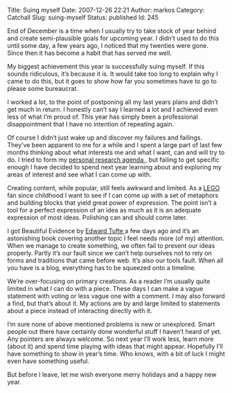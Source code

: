 Title: Suing myself
Date: 2007-12-26 22:21
Author: markos
Category: Catchall
Slug: suing-myself
Status: published
Id: 245

<div>
 <p>
  End of December is a time when I usually try to take stock of year behind and create semi-plausible goals for upcoming year. I didn’t used to do this until some day, a few years ago, I noticed that my twenties were gone. Since then it has become a habit that has served me well.
 </p>
 <p>
  My biggest achievement this year is successfully suing myself. If this sounds ridiculous, it’s because it is. It would take too long to explain why I came to do this, but it goes to show how far you sometimes have to go to please some bureaucrat.
 </p>
 <p>
  I worked a lot, to the point of postponing all my last years plans and didn’t get much in return. I honestly can’t say I learned a lot and I achieved even less of what I’m proud of. This year has simply been a professional disappointment that I have no intention of repeating again.
 </p>
 <p>
  Of course I didn’t just wake up and discover my failures and failings. They’ve been apparent to me for a while and I spent a large part of last few months thinking about what interests me and what I want, can and will try to do. I tried to form my
  <a href="http://codinginparadise.org/weblog/2007/08/creating-personal-research-agenda.html">
   personal research agenda
  </a>
  , but failing to get specific enough I have decided to spend next year learning about and exploring my areas of interest and see what I can come up with.
 </p>
 <p>
  Creating content, while popular, still feels awkward and limited. As a
  <a href="http://www.lego.com" title="Greatest toys ever">
   LEGO
  </a>
  fan since childhood I want to see if I can come up with a set of metaphors and building blocks that yield great power of expression. The point isn’t a tool for a perfect expression of an idea as much as it is an adequate expression of most ideas. Polishing can and should come later.
 </p>
 <p>
  I got Beautiful Evidence by
  <a href="http://www.edwardtufte.com/tufte/">
   Edward Tufte
  </a>
  a few days ago and it’s an astonishing book covering another topic I feel needs more (of my) attention. When we manage to create something, we often fail to present our ideas properly. Partly it’s our fault since we can’t help ourselves not to rely on forms and traditions that came before web. It’s also our tools fault. When all you have is a blog, everything has to be squeezed onto a timeline.
 </p>
 <p>
  We’re over-focusing on primary creations. As a reader I’m usually quite limited in what I can do with a piece. These days I can make a vague statement with voting or less vague one with a comment. I may also forward a find, but that’s about it. My actions are by and large limited to statements about a piece instead of interacting directly with it.
 </p>
 <p>
  I’m sure none of above mentioned problems is new or unexplored. Smart people out there have certainly done wonderful stuff I haven’t heard of yet. Any pointers are always welcome. So next year I’ll work less, learn more (about it) and spend time playing with ideas that might appear. Hopefully I’ll have something to show in year’s time. Who knows, with a bit of luck I might even have something useful.
 </p>
 <p>
  But before I leave, let me wish everyone merry holidays and a happy new year.
 </p>
</div>
